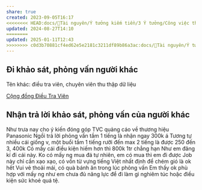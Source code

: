 ```yaml
---
share: true
created: 2023-09-05T16:17
<<<<<<<< HEAD:docs/📜Tài nguyên/Ý tưởng kiếm tiền/3 Ý tưởng/Công việc thời vụ/Săn khảo sát, phỏng vấn người dùng.md
updated: 2024-08-27T14:10
========
updated: 2025-01-11T12:43
>>>>>>>> c0d3b70881cf4ed62e5e2181c3211df89b86a3ac:docs/📜Tài nguyên/Ý tưởng kiếm tiền/3 Ý tưởng/Công việc thời vụ, cộng tác viên/Cho công ty/Làm khảo sát, phỏng vấn.md
---
```

## Đi khảo sát, phỏng vấn người khác
Tên khác: điều tra viên, chuyên viên thu thập dữ liệu

[Cộng đồng Điều Tra Viên](https://www.facebook.com/groups/DTVMDRI)
## Nhận trả lời khảo sát, phỏng vấn của người khác
Như trưa nay cho ý kiến đóng góp TVC quảng cáo về thương hiệu Panasonic 
Ngồi trả lời phỏng vấn tầm 1 tiếng là nhận ngay 300k á
Tương tự nhiều cái giống v, một buổi tầm 1 tiếng rưỡi đến max 2 tiếng là được 250 đến 3, 400k 
Có mấy cái điều kiện hiếm hơn thì 800k 1tr chẳng hạn
Như em đăng kí đi cái này. Ko có mấy ng mua đá tự nhiên, em có mua thì em đi được
Job này chỉ cần xạo xạo, có vốn từ vựng tiếng Việt nhất định để chém gió là ok hết
Vui vẻ thoải mái, có quà bánh ăn trong lúc phỏng vấn 
Em thấy ok phù hợp với mấy ng như em chưa đủ năng lực để đi làm gì nghiêm túc hoặc điều kiện sức khoẻ quá tệ. 
